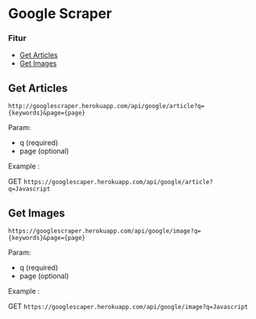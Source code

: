 # Google Scraper

### Fitur

* [Get Articles](https://github.com/anggialberto/google-scraper#get-articles)
* [Get Images](https://github.com/anggialberto/google-scraper#get-images)

## Get Articles
```
http://googlescraper.herokuapp.com/api/google/article?q={keywords}&page={page}
```

Param:
* q (required)
* page (optional)

Example :

GET ```https://googlescaper.herokuapp.com/api/google/article?q=Javascript```

## Get Images
```
https://googlescraper.herokuapp.com/api/google/image?q={keywords}&page={page}
```

Param:
* q (required)
* page (optional)

Example :

GET ```https://googlescaper.herokuapp.com/api/google/image?q=Javascript```   

